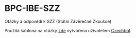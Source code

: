 # BPC-IBE-SZZ
Otázky a odpovědi k SZZ (Státní Závěrečné Zkoušce)

Použitá šablona na otázky [zde](https://github.com/Czechbol/FEKT.tex) vytvořena uživatelem [Czechbol](https://github.com/Czechbol).
